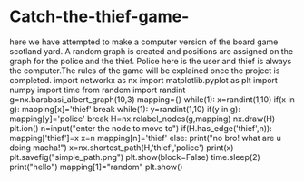 # Catch-the-thief-game-
here we have attempted to make a computer version of the board game scotland yard. A random graph is created and positions are assigned on the graph for the police and the thief. Police here is the user and thief is always the computer.The rules of the game will be explained once the project is completed.
import networkx as nx
import matplotlib.pyplot as plt
import numpy
import time
from random import randint
g=nx.barabasi_albert_graph(10,3)
mapping={}
while(1):
    x=randint(1,10)
    if(x in g):
        mapping[x]='thief'
        break
while(1):
    y=randint(1,10)
    if(y in g):
        mapping[y]='police'
        break
H=nx.relabel_nodes(g,mapping)
nx.draw(H)
plt.ion()
n=input("enter the node to move to")
if(H.has_edge('thief',n)):
    mapping['thief']=x
    x=n
    mapping[n]='thief'
else:
    print("no bro! what are u doing macha!")
x=nx.shortest_path(H,'thief','police')
print(x)
plt.savefig("simple_path.png")
plt.show(block=False)
time.sleep(2)
print("hello")
mapping[1]="random"
plt.show()




